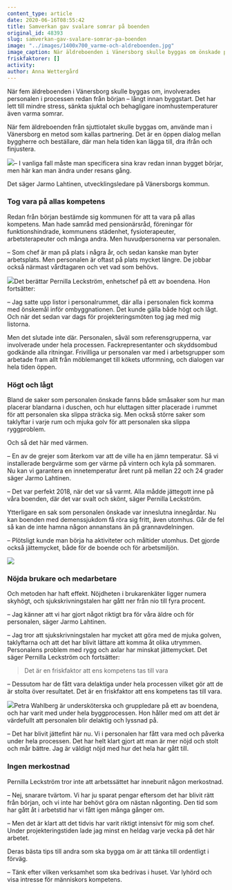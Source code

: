 ```yaml
---
content_type: article
date: 2020-06-16T08:55:42
title: Samverkan gav svalare somrar på boenden
original_id: 48393
slug: samverkan-gav-svalare-somrar-pa-boenden
image: "../images/1400x700_varme-och-aldreboenden.jpg"
image_caption: När äldreboenden i Vänersborg skulle byggas om önskade personalen inneslutna gårdar, så att boende kan gå in och ut som de vill. Pernilla Leckström och Jarmo Lahtinen är väldigt nöjda med processen.
friskfaktorer: []
activity:
author: Anna Wettergård
---
```


När fem äldreboenden i Vänersborg skulle byggas om, involverades personalen i processen redan från början – långt innan byggstart. Det har lett till mindre stress, sänkta sjuktal och behagligare inomhustemperaturer även varma somrar.

När fem äldreboenden från sjuttiotalet skulle byggas om, använde man i Vänersborg en metod som kallas partnering. Det är en öppen dialog mellan byggherre och beställare, där man hela tiden kan lägga till, dra ifrån och finjustera.

[![](https://www.suntarbetsliv.se/wp-content/uploads/2020/06/200x220-jarmo-lehtinen.jpg)](https://www.suntarbetsliv.se/wp-content/uploads/2020/06/200x220-jarmo-lehtinen.jpg)– I vanliga fall måste man specificera sina krav redan innan bygget börjar, men här kan man ändra under resans gång.

Det säger Jarmo Lahtinen, utvecklingsledare på Vänersborgs kommun.

### Tog vara på allas kompetens

Redan från början bestämde sig kommunen för att ta vara på allas kompetens. Man hade samråd med pensionärsråd, föreningar för funktionshindrade, kommunens städenhet, fysioterapeuter, arbetsterapeuter och många andra. Men huvudpersonerna var personalen.

– Som chef är man på plats i några år, och sedan kanske man byter arbetsplats. Men personalen är oftast på plats mycket längre. De jobbar också närmast vårdtagaren och vet vad som behövs.

[![](https://www.suntarbetsliv.se/wp-content/uploads/2020/06/200x220-pernilla-leckstrom.jpg)](https://www.suntarbetsliv.se/wp-content/uploads/2020/06/200x220-pernilla-leckstrom.jpg)Det berättar Pernilla Leckström, enhetschef på ett av boendena. Hon fortsätter:

– Jag satte upp listor i personalrummet, där alla i personalen fick komma med önskemål inför ombyggnationen. Det kunde gälla både högt och lågt. Och när det sedan var dags för projekteringsmöten tog jag med mig listorna.

Men det slutade inte där. Personalen, såväl som referensgrupperna, var involverade under hela processen. Fackrepresentanter och skyddsombud godkände alla ritningar. Frivilliga ur personalen var med i arbetsgrupper som arbetade fram allt från möblemanget till kökets utformning, och dialogen var hela tiden öppen.

### Högt och lågt

Bland de saker som personalen önskade fanns både småsaker som hur man placerar blandarna i duschen, och hur eluttagen sitter placerade i rummet för att personalen ska slippa sträcka sig. Men också större saker som taklyftar i varje rum och mjuka golv för att personalen ska slippa ryggproblem.

Och så det här med värmen.

– En av de grejer som återkom var att de ville ha en jämn temperatur. Så vi installerade bergvärme som ger värme på vintern och kyla på sommaren. Nu kan vi garantera en innetemperatur året runt på mellan 22 och 24 grader säger Jarmo Lahtinen.

– Det var perfekt 2018, när det var så varmt. Alla mådde jättegott inne på våra boenden, där det var svalt och skönt, säger Pernilla Leckström.

Ytterligare en sak som personalen önskade var inneslutna innegårdar. Nu kan boenden med demenssjukdom få röra sig fritt, även utomhus. Går de fel så kan de inte hamna någon annanstans än på grannavdelningen.

– Plötsligt kunde man börja ha aktiviteter och måltider utomhus. Det gjorde också jättemycket, både för de boende och för arbetsmiljön.

[![](https://www.suntarbetsliv.se/wp-content/uploads/2020/06/750x400-innergard.jpg)](https://www.suntarbetsliv.se/wp-content/uploads/2020/06/750x400-innergard.jpg)

### Nöjda brukare och medarbetare

Och metoden har haft effekt. Nöjdheten i brukarenkäter ligger numera skyhögt, och sjukskrivningstalen har gått ner från nio till fyra procent.

– Jag känner att vi har gjort något riktigt bra för våra äldre och för personalen, säger Jarmo Lahtinen.

– Jag tror att sjukskrivningstalen har mycket att göra med de mjuka golven, taklyftarna och att det har blivit lättare att komma åt olika utrymmen. Personalens problem med rygg och axlar har minskat jättemycket. Det säger Pernilla Leckström och fortsätter:

> Det är en friskfaktor att ens kompetens tas till vara

– Dessutom har de fått vara delaktiga under hela processen vilket gör att de är stolta över resultatet. Det är en friskfaktor att ens kompetens tas till vara.

[![](https://www.suntarbetsliv.se/wp-content/uploads/2020/06/200x200-Petra-Wahlberg2.jpg)](https://www.suntarbetsliv.se/wp-content/uploads/2020/06/200x200-Petra-Wahlberg2.jpg)Petra Wahlberg är undersköterska och gruppledare på ett av boendena, och har varit med under hela byggprocessen. Hon håller med om att det är värdefullt att personalen blir delaktig och lyssnad på.

– Det har blivit jättefint här nu. Vi i personalen har fått vara med och påverka under hela processen. Det har helt klart gjort att man är mer nöjd och stolt och mår bättre. Jag är väldigt nöjd med hur det hela har gått till.

### Ingen merkostnad

Pernilla Leckström tror inte att arbetssättet har inneburit någon merkostnad.

– Nej, snarare tvärtom. Vi har ju sparat pengar eftersom det har blivit rätt från början, och vi inte har behövt göra om nästan någonting. Den tid som har gått åt i arbetstid har vi fått igen många gånger om.

– Men det är klart att det tidvis har varit riktigt intensivt för mig som chef. Under projekteringstiden lade jag minst en heldag varje vecka på det här arbetet.

Deras bästa tips till andra som ska bygga om är att tänka till ordentligt i förväg.

– Tänk efter vilken verksamhet som ska bedrivas i huset. Var lyhörd och visa intresse för människors kompetens.

